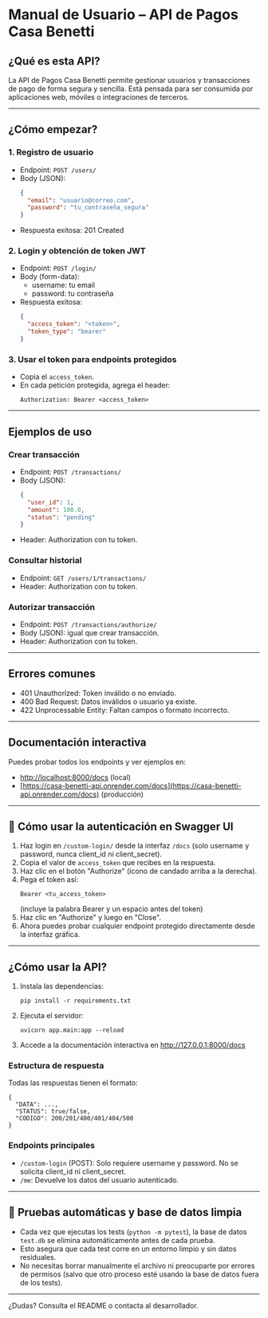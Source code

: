 # Manual de Usuario – API de Pagos Casa Benetti

## ¿Qué es esta API?
La API de Pagos Casa Benetti permite gestionar usuarios y transacciones de pago de forma segura y sencilla. Está pensada para ser consumida por aplicaciones web, móviles o integraciones de terceros.

---

## ¿Cómo empezar?

### 1. Registro de usuario
- Endpoint: `POST /users/`
- Body (JSON):
  ```json
  {
    "email": "usuario@correo.com",
    "password": "tu_contraseña_segura"
  }
  ```
- Respuesta exitosa: 201 Created

### 2. Login y obtención de token JWT
- Endpoint: `POST /login/`
- Body (form-data):
  - username: tu email
  - password: tu contraseña
- Respuesta exitosa:
  ```json
  {
    "access_token": "<token>",
    "token_type": "bearer"
  }
  ```

### 3. Usar el token para endpoints protegidos
- Copia el `access_token`.
- En cada petición protegida, agrega el header:
  ```
  Authorization: Bearer <access_token>
  ```

---

## Ejemplos de uso

### Crear transacción
- Endpoint: `POST /transactions/`
- Body (JSON):
  ```json
  {
    "user_id": 1,
    "amount": 100.0,
    "status": "pending"
  }
  ```
- Header: Authorization con tu token.

### Consultar historial
- Endpoint: `GET /users/1/transactions/`
- Header: Authorization con tu token.

### Autorizar transacción
- Endpoint: `POST /transactions/authorize/`
- Body (JSON): igual que crear transacción.
- Header: Authorization con tu token.

---

## Errores comunes
- 401 Unauthorized: Token inválido o no enviado.
- 400 Bad Request: Datos inválidos o usuario ya existe.
- 422 Unprocessable Entity: Faltan campos o formato incorrecto.

---

## Documentación interactiva
Puedes probar todos los endpoints y ver ejemplos en:
- [http://localhost:8000/docs](http://localhost:8000/docs) (local)
- [https://casa-benetti-api.onrender.com/docs](https://casa-benetti-api.onrender.com/docs) (producción)

---

## 🔑 Cómo usar la autenticación en Swagger UI

1. Haz login en `/custom-login/` desde la interfaz `/docs` (solo username y password, nunca client_id ni client_secret).
2. Copia el valor de `access_token` que recibes en la respuesta.
3. Haz clic en el botón "Authorize" (ícono de candado arriba a la derecha).
4. Pega el token así:
   ```
   Bearer <tu_access_token>
   ```
   (incluye la palabra Bearer y un espacio antes del token)
5. Haz clic en "Authorize" y luego en "Close".
6. Ahora puedes probar cualquier endpoint protegido directamente desde la interfaz gráfica.

---

## ¿Cómo usar la API?

1. Instala las dependencias:
   ```
   pip install -r requirements.txt
   ```
2. Ejecuta el servidor:
   ```
   uvicorn app.main:app --reload
   ```
3. Accede a la documentación interactiva en http://127.0.0.1:8000/docs

### Estructura de respuesta
Todas las respuestas tienen el formato:
```
{
  "DATA": ...,
  "STATUS": true/false,
  "CODIGO": 200/201/400/401/404/500
}
```

### Endpoints principales
- `/custom-login` (POST): Solo requiere username y password. No se solicita client_id ni client_secret.
- `/me`: Devuelve los datos del usuario autenticado.

---

## 🧪 Pruebas automáticas y base de datos limpia

- Cada vez que ejecutas los tests (`python -m pytest`), la base de datos `test.db` se elimina automáticamente antes de cada prueba.
- Esto asegura que cada test corre en un entorno limpio y sin datos residuales.
- No necesitas borrar manualmente el archivo ni preocuparte por errores de permisos (salvo que otro proceso esté usando la base de datos fuera de los tests).

---

¿Dudas? Consulta el README o contacta al desarrollador.
